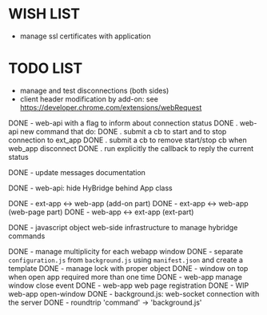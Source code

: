 # WISH LIST
- manage ssl certificates with application

# TODO LIST
- manage and test disconnections (both sides)
- client header modification by add-on: see https://developer.chrome.com/extensions/webRequest

DONE - web-api with a flag to inform about connection status
  DONE . web-api new command that do:
     DONE . submit a cb to start and to stop connection to ext_app
     DONE . submit a cb to remove start/stop cb when web_app disconnect
     DONE . run explicitly the callback to reply the current status

DONE - update messages documentation

DONE - web-api: hide HyBridge behind App class

DONE - ext-app <-> web-app (add-on part)
DONE - ext-app <-> web-app (web-page part)
DONE - web-app <-> ext-app (ext-part)

DONE - javascript object web-side infrastructure to manage hybridge commands

DONE - manage multiplicity for each webapp window
DONE - separate `configuration.js` from `background.js` using `manifest.json` and create a template
DONE - manage lock with proper object
DONE - window on top when open app required more than one time
DONE - web-app manage window close event
DONE - web-app web page registration
DONE - WIP web-app open-window
DONE - background.js: web-socket connection with the server
DONE - roundtrip 'command' -> 'background.js'
